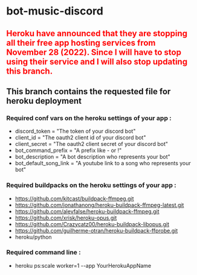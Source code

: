 # bot-music-discord
## <span style="color:red">Heroku have announced that they are stopping all their free app hosting services from November 28 (2022). Since I will have to stop using their service and I will also stop updating this branch.</span>
## This branch contains the requested file for heroku deployment
### Required conf vars on the heroku settings of your app :
- discord_token = "The token of your discord bot"
- client_id = "The oauth2 client id of your discord bot"
- client_secret = "The oauth2 client secret of your discord bot"
- bot_command_prefix = "A prefix like - or !"
- bot_description = "A bot description who represents your bot"
- bot_default_song_link = "A youtube link to a song who represents your bot"
### Required buildpacks on the heroku settings of your app :
- https://github.com/kitcast/buildpack-ffmpeg.git
- https://github.com/jonathanong/heroku-buildpack-ffmpeg-latest.git
- https://github.com/alevfalse/heroku-buildpack-ffmpeg.git
- https://github.com/xrisk/heroku-opus.git
- https://github.com/Crazycatz00/heroku-buildpack-libopus.git
- https://github.com/guilherme-otran/heroku-buildpack-ffprobe.git
- heroku/python
### Required command line : 
- heroku ps:scale worker=1 --app YourHerokuAppName
